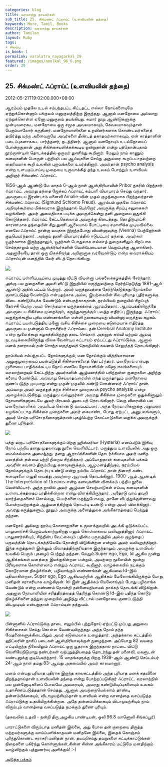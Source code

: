 ```yaml
---
categories: blog
title: வரலாற்று நாயகர்கள்
sub_title: 25. சிக்மண்ட் ஃப்ராய்ட் (உளவியலின் தந்தை)
keywords: More, Tamil, Books
description: வரலாற்று நாயகர்கள்
author: Tamilan
layout: Ruby
tags:
- சிலம்பு
is_book: 1
permalink: varalatru_nayagarkal_29
featured: /images/noolkal_96_6.png
order: 29
---
```



## 25. சிக்மண்ட் ஃப்ராய்ட் (உளவியலின் தந்தை)

2012-05-21T19:02:00.000+08:00

ஆரம்பம் முதலே உடல் சம்பந்தபட்ட கிட்டதட்ட எல்லா நோய்களையுமே ஏற்றுக்கொள்ளும் பக்குவம் மனுகுலத்திற்கு இருந்தது. ஆனால் மனநோயை அவ்வாறு ஏற்றுக்கொள்ள ஏனோ மனுகுலம் தயங்கியது. சுமார் நூறு ஆண்டுகளுக்கு முன்புவரைகூட மனநோயை ஒரு சமூக அவலமாகவும், கேவலமாகவும்தான் பெரும்பாலோர் கருதினர். மனநோயாளிகளை உறவினர்களாக கொண்டவர்களைத் தவிர்த்து மற்ற அனைவருமே அவர்களை தீண்டத் தகாதவர்களாகவும், ஏன் சாத்தானின் படைப்புகளாககூட பார்த்தனர், நடத்தினர். ஆனால் மனநோயும் உடல்நோயைப் போன்றதுதான் அது சிகிச்சையளிக்கக்கூடிய ஒன்றுதான் என்று பத்தொன்பதாம் நூற்றாண்டின் தொடக்கத்தில் ஒருவர் துணிந்து கூறினார். மேலும் நாம் காணும் கனவுகளின் பொருள் பற்றியும் பல ஆய்வுகளை செய்து அதுவரை கூறப்படாதவற்றை தைரியமாக கூறி உலகின் புருவங்களை உயர்த்தினார். அவர்தான் psycho analysis என்ற உளபகுப்பாய்வு முறையை உருவாக்கித் தந்த உலகம் போற்றும் உளவியல் அறிஞர் சிக்மண்ட் ஃப்ராய்ட்.

1856-ஆம் ஆண்டு மே மாதம் 6-ஆம் நாள் ஆஸ்திரியாவின் Pribor நகரில் பிறந்தார் ஃப்ராய்ட். அவரது தந்தை ஜேக்கப் ஃப்ராய்ட் கம்பளி வியாபாரம் செய்து வந்தார். அவருடைய இரண்டாம் மனைவி Amalie-வின் முதல் குழந்தையாக பிறந்தவர்தான் சிக்மண்ட் ஃப்ராய்ட் (Sigmund Schlomo Freud). ஆரம்பம் முதலே ஃப்ராய்ட் அறிவுக்கூர்மை மிக்கவராக இருந்ததால் பெற்றோர் அவருக்கு சிறப்பு சலுகைகள் வழங்கினர். அவர் அமைதியாக படிக்க அவருக்கென்று தனி அறையை ஒதுக்கி கொடுத்தனர். ஃப்ராய்ட் கேட்டதெல்லாம் அவருக்கு கிடைத்தது. தொழிற்புரட்சி காரணமாக தந்தையின் சிறு துணி ஆலையால் போட்டியை சமாளிக்க முடியவில்லை. எனவே ஃப்ராய்ட் நான்கு வயதாக இருந்தபோது வியன்னாவுக்கு (Vienna) பெற்றோர்கள் குடிபெயர்ந்தனர். அங்கும் துணி வியாபாரத்தில் ஈடுபட்டார் தந்தை. அவர்கள் யூதர்களாக இருந்ததாலும், யூதர்கள் பொதுவாக எல்லாத் துறைகளிலும் சிறப்பாக செய்ததாலும் மற்ற ஆஸ்திரியர்களின் வெளிப்படையான வெறுப்புக்கு ஆளாகினர். அதனாலேயே தான் ஒரு மிகச்சிறந்த அறிஞனாக வரவேண்டும் என்ற வைராக்கியம் ஃப்ராய்டின் மனத்தில் வேர் விடத் தொடங்கியது.

![](http://3.bp.blogspot.com/-XiQmx4De9ME/T7iukT1Bt_I/AAAAAAAABrw/T4ZfbmBuduw/s1600/freud-214x300.jpg)

ஃப்ராய்ட் பள்ளிப்படிப்பை முடித்து விட்டு வியன்னா பல்கலைக்கழகத்தில் சேர்ந்தார். அங்கு பல துறைகளை அலசி விட்டு இறுதியில் மருத்துவத்தை தேர்ந்தெடுத்து 1881-ஆம் ஆண்டு அதில் பட்டம் பெற்றார். அவர் மருத்துவத்தை தேர்ந்தெடுத்தது நோய்களை குணப்படுத்த வேண்டும் என்பதற்காக அல்ல, இயற்கையின் சில புரியாத புதிர்களுக்கு விடை கண்டுபிடிக்க வேண்டும் என்பதற்காகதான். நரம்பியல் துறையில் சிறப்புத் தேர்ச்சி பெற்ற அவர் சொந்தமாக மருந்தகத்தை ஆரம்பித்தார். ஆரம்பத்திலிருந்தே அவருடைய சிகிச்சை முறைக்கும், கருத்துகளுக்கும் பலத்த எதிர்ப்பு இருந்தது. ஃப்ராய்ட் வகுத்துக்கூறிய புதிய எண்ணங்களை எள்ளி நகையாடியது வியன்னா மருத்துவ கழகம். ஃப்ராய்ட் பயன்படுத்திய மனோ வசிய சிகிச்சை முறையை கடுமையாக எதிர்த்த அவருடைய முன்னால் பேராசிரியர் ஃப்ராய்டை தன் Cerebral Anatomy Institute என்ற மூளைக்கூறு கழகத்திலிருந்து தடை செய்தார் அதனால் கல்வி மற்றும் ஆய்வு நடவடிக்கையிலிருந்து விலக வேண்டிய கட்டாயம் ஏற்பட்டது ஃப்ராய்டுக்கு. ஆனால் மனம் தளராமல் தன் சொந்த மருத்துவத் தொழிலில் கவனம் செலுத்தத் தொடங்கினார்.

நரம்பியல் சம்பந்தபட்ட நோய்களுக்கும், மன நோய்க்கும் வித்தியாசமான அனுகுமுறையைப் பயன்படுத்தி சிகிச்சைகளைத் தொடர்ந்தார். மனநோய் என்பது மூளையை பாதிக்கக்கூடிய நோய் எனவே நோயாளியின் மனோபாவங்களையும் வரலாற்றையும் கேட்டறிந்து அவர்களின் ஆழ்மனத்தில் பதிந்துள்ள குறைகளை அறிந்து களைய வேண்டும். அவ்வாறு செய்யாதவரையில் எந்த மருந்தாலும் மனநோயை குணப்படுத்த முடியாது என்று முதன் முதலில் கண்டு சொன்னவர் ஃப்ராய்ட்தான். அவ்வாறு அவர் வகுத்துத் தந்த சிகிச்சை முறைதான் psycho analysis என்று அழைக்கப்படுகிறது. மருத்துவ வல்லுநர்கள் அவரது சிகிச்சை முறைகளை ஒதுக்கினாலும் நோயாளிகளுடையே அவர் பிரபலம் அடையத் தொடங்கினார். வெகு விரைவில் பல மனநோயாளிகள் அவரிடம் கொண்டு வரப்பட்டனர். அந்த நோயாளிகளுக்கு அதுவரை வழங்கப்படாத சிகிச்சை முறைகளை அவர் கையாண்ட போது ஏற்பட்ட அனுபவங்களும், அவர் செய்த பரிசோதனைகளும்தான் புகழ்பெற்ற கோட்பாடுகளை வகுக்க அவருக்குத் துணை புரிந்தன.

![](http://4.bp.blogspot.com/-T-3rcBuIWhE/T7iuznd0JZI/AAAAAAAABr4/PmTbXOUAr1I/s320/freud+writing+2.jpg)

பத்து வருட பரிசோதனைகளுக்குப் பிறகு ஹிஸ்டீரியா (Hysteria) எனப்படும் இசிவு நோய் பற்றிய தனது முதலாவது நூலை வெளியிட்டார். மருத்துவ உளவியலில் அது ஒரு மைல்கல்லாக அமைந்தது. தனது ஆராய்ச்சிகளின் தொடர்ச்சியாக அவர் மனித மனத்தின் தன்மை பற்றி நிறைய சிந்தித்தார் அப்போதுதான் கனவுகளின் பக்கம் அவரின் கவனம் திரும்பியது கனவுகளுக்கும், ஆழ்மனத்திற்கும், நரம்பியல் நோய்களுக்கும் தொடர்பு உண்டு என்று நம்பிய ஃப்ராய்ட் தான் தினசரி கண்ட கனவுகளை எழுதி வைத்து அவற்றை ஆராயத் தொடங்கினார். 1900-ஆம் ஆண்டில் The Interpretation of Dreams என்ற கனவுகளின் விளக்கம் பற்றிய நூலை வெளியிட்டார். அந்த நூலில் அவர் ஆழ்மன செயற்பாடுகள் எப்படி கனவுகளின் உள்ளடக்கத்தைப் பாதிக்கின்றன என்று விளக்கியிருந்தார். அதோடு வாய் தவறி வார்த்தைகளைச் சொல்வது, பெயர்களை மறந்துபோவது, தானே விபத்துக்குள்ளாவது போன்றவற்றுக்கும் ஆழ்மனத்திற்கும் தொடர்பு உண்டு என்று அவர் விளக்கினார். அவரது கருத்துகளும், நூலும் அவருக்கு அனைத்துலக அங்கீகாரத்தைப் பெற்றுத் தந்தன.

மனநோய் அல்லது நரம்பு கோளாறுகளை உருவாக்குவதில் அடக்கி ஒடுக்கப்பட்ட பாலுணர்ச்சி பெரும்பங்காற்றுகிறது எனும் கொள்கையை வலியுறுத்தினார் ஃப்ராய்ட். பாலுணர்ச்சியும், சிற்றின்ப வேட்கையும் பதின்ம பருவத்தில் அல்ல குழந்தைப் பருவத்தின் தொடக்கத்திலேயே தோன்றி விடுகின்றன என்றும் அவர் வலியுறுத்தினார். இந்த கருத்துகள் இன்னும் விவாதத்திற்குரியதாக இருந்தாலும் அவருக்கு உளவியல் உலகில் பெரும் புகழைப் பெற்றுத் தந்தன. மேலும் Super ego, Ego, Id ஆகிய மூன்று ஆதிக்கங்கள் மனத்தை இயக்குகின்றன என்றும், அவற்றை மூளையின் மூன்று பிரிவுகளாக கொள்ளலாம் என்றும் ஃப்ராய்ட் கூறினார். வாழ்க்கையில் நடக்கும் கொடூரமான நிகழ்ச்சிகள், பழிவாங்கும் எண்ணங்கள் ஆகியவை Id-இல் பதிவாகின்றன. Super ego, Ego ஆகியவற்றின் ஆதிக்கம் மேலோங்கியிருக்கும் போது மனிதன் சராசரியாக வாழ்கிறான். Id-இன் ஆதிக்கம் மேலோங்கும் போது பழிவாங்க வேண்டும் என்ற எண்ணம் தோன்றி தன்னையறியாமல் தாக்கத் தொடங்கி விடுகிறான். அதனால் நோயாளியின் சரித்திரத்தைத் தெரிந்து கொண்டு Id-இல் பதிந்த கொடூர நிகழ்ச்சிகளை தத்துவ முறையில் அழித்து விட்டால் மனநோயை குணப்படுத்தி விடமுடியும் என்பதுதான் ஃப்ராய்டின் தத்துவம்.

![](http://4.bp.blogspot.com/-DUwN_8yRjBg/T7iu_c99IeI/AAAAAAAABsA/vm1LXUy-zmI/s320/512px-Sigmund_Freud_statue,_London_1.jpg)

பின்னாளில் ஃப்ராய்டுக்கு தாடை எலும்பில் புற்றுநோய் ஏற்பட்டு முப்பது அறுவை சிகிச்சைகள் செய்து கொள்ள வேண்டியிருந்தது. அந்த நோய் தந்த வேதனைகளுக்கிடையிலும் அவர் கடுமையாக உழைத்தார். அந்தக்கால கட்டத்தில் ஹிட்லரின் நாசிப் படைகள் ஆஸ்திரியாவுக்குள் நுழைந்தன. அப்போது 82 வயதை எட்டியிருந்த நிலையிலும் ஃப்ராய்ட் ஒரு யூதராக இருந்ததால் நாட்டை விட்டு வெளியேறிடுமாறு நண்பர்கள் வற்புறுத்தியதைத் தொடர்ந்து தன் மனைவி, மகளுடன் லண்டனுக்கு குடிபெயர்ந்தார். 15 மாதங்களுக்கு பிறகு 1939-ஆம் ஆண்டு செப்டம்பர் 24-ஆம் நாள் தமது 83-ஆவது அகவையில் அவர் காலமானார்.

மனம் என்பது புரியாத புதிராக இருந்த காலகட்டத்தில் அந்த புரியாத மனக் கதவினை திறந்ததால்தான் உளவியலின் தந்தை என்று போற்றப்படுகிறார் ஃப்ராய்ட். வரலாற்றில் பல முன்னோடிகளைப் போலவே அவரையும், அவரது கண்டுபிடிப்புகளையும் உலகம் உதாசீணப்படுத்ததான் செய்தது. ஆனால் அவற்றையெல்லாம் தாண்டி தன்னம்பிக்கையும், விடாமுயற்சியும்தான் உளவியல் என்ற வானத்தை வசப்படுத்த ஃப்ராய்டுக்கு உதவியிருக்கின்றன. அதே தன்னம்பிக்கையும் விடாமுயற்சியும் நாம் விரும்பும் வானத்தை வசப்படுத்த நமக்கும் துணை புரியும்.

(தகவலில் உதவி - நன்றி திரு.அழகிய பாண்டியன், ஒலி 96.8 வானொலி சிங்கப்பூர்)

பாராட்டுகளை விரும்பாத மனிதன் இல்லை, அது போல தன் குறையை திருத்த மற்றவர்களுக்கு வாய்ப்பளிக்காதவன் மனிதனே இல்லை, இதைக் கொஞ்சம் புரிந்துகொண்ட சராசரி மனிதன் நான். தயவுசெய்து தவறுகளை சுட்டிக்காட்டுங்கள் நிறைகளை பகிர்ந்து கொள்ளுங்கள்,சின்ன சின்ன அங்கீகாரம் மட்டுமே மனதிற்கும் வாழ்விற்கும் புத்துணர்வு அளிக்கும்! :-)

[அடுத்த பக்கம்](varalatru_nayagarkal_30)